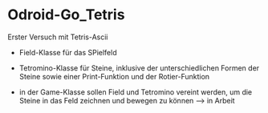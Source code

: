 # Odroid-Go_Tetris

Erster Versuch mit Tetris-Ascii

* Field-Klasse für das SPielfeld

* Tetromino-Klasse für Steine, inklusive der unterschiedlichen Formen der Steine sowie einer Print-Funktion und der Rotier-Funktion

* in der Game-Klasse sollen Field und Tetromino vereint werden, um die Steine in das Feld zeichnen und bewegen zu können --> in Arbeit
